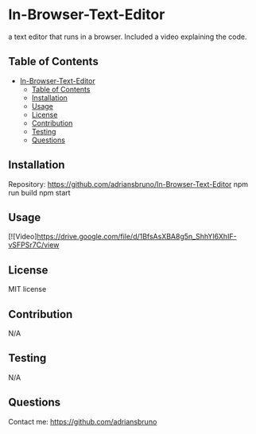 # In-Browser-Text-Editor
a text editor that runs in a browser. Included a video explaining the code.




## Table of Contents

- [In-Browser-Text-Editor](#in-browser-text-editor)
  - [Table of Contents](#table-of-contents)
  - [Installation](#installation)
  - [Usage](#usage)
  - [License](#license)
  - [Contribution](#contribution)
  - [Testing](#testing)
  - [Questions](#questions)

## Installation
Repository: https://github.com/adriansbruno/In-Browser-Text-Editor
npm run build
npm start
## Usage
[![Video]https://drive.google.com/file/d/1BfsAsXBA8g5n_ShhYl6XhIF-vSFPSr7C/view

## License
MIT license
## Contribution
N/A
## Testing
N/A
## Questions
Contact me:
https://github.com/adriansbruno
